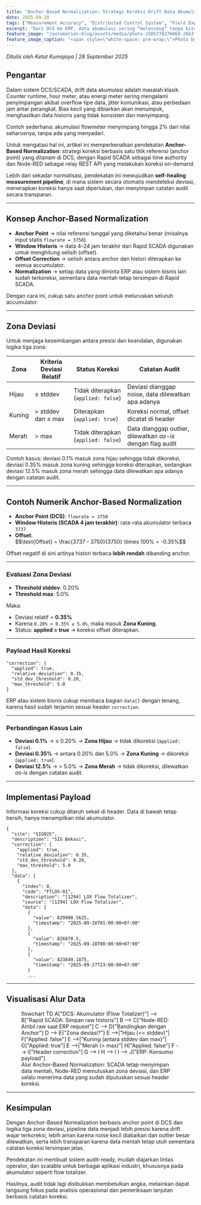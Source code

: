 ```yaml
---
title: "Anchor-Based Normalization: Strategi Koreksi Drift Data Akumulator di DCS/SCADA"
date: 2025-09-28
tags: ["Measurement Accuracy", "Distributed Control System", "Field Experience"]
excerpt: "Dari DCS ke ERP, data akumulasi sering “melenceng” tanpa kita sadari. Anchor‑Based Normalization menghadirkan cara sederhana namun kuat: satu anchor point, tiga zona deviasi, hasilnya data presisi dan transparan lintas sistem."
feature_image: "/automation-blog/assets/media/photo-1505778276668-26b3ff7af103"
feature_image_caption: "<span style=\"white-space: pre-wrap;\">Photo by </span><a href=\"https://unsplash.com/@jamie452?utm_source=ghost&amp;utm_medium=referral&amp;utm_campaign=api-credit\"><span style=\"white-space: pre-wrap;\">Jamie Street</span></a><span style=\"white-space: pre-wrap;\"> / </span><a href=\"https://unsplash.com/?utm_source=ghost&amp;utm_medium=referral&amp;utm_campaign=api-credit\"><span style=\"white-space: pre-wrap;\">Unsplash</span></a>"
---
```


<p><em>Ditulis oleh Ketut Kumajaya | 28 September 2025</em></p>
<h2 id="pengantar">Pengantar</h2>
<p>Dalam sistem DCS/SCADA, drift data akumulasi adalah masalah klasik. Counter runtime, hour meter, atau energi meter sering mengalami penyimpangan akibat overflow tipe data, jitter komunikasi, atau perbedaan jam antar perangkat. Bias kecil yang dibiarkan akan menumpuk, menghasilkan data historis yang tidak konsisten dan menyimpang.</p>
<p>Contoh sederhana: akumulasi flowmeter menyimpang hingga 2% dari nilai seharusnya, tanpa ada yang menyadari.</p>
<p>Untuk mengatasi hal ini, artikel ini memperkenalkan pendekatan <strong>Anchor-Based Normalization</strong>: strategi koreksi berbasis satu titik referensi (anchor point) yang ditanam di DCS, dengan Rapid SCADA sebagai time authority dan Node-RED sebagai relay REST API yang melakukan koreksi on-demand.</p>
<p>Lebih dari sekadar normalisasi, pendekatan ini mewujudkan <strong>self-healing measurement pipeline</strong>, di mana sistem secara otomatis mendeteksi deviasi, menerapkan koreksi hanya saat diperlukan, dan menyimpan catatan audit secara transparan.</p>
<hr>
<h2 id="konsep-anchor-based-normalization">Konsep Anchor-Based Normalization</h2>
<ul>
<li><strong>Anchor Point</strong> → nilai referensi tunggal yang diketahui benar (misalnya input statis <code>flowrate = 3750</code>).</li>
<li><strong>Window Historis</strong> → data 4–24 jam terakhir dari Rapid SCADA digunakan untuk menghitung selisih (offset).</li>
<li><strong>Offset Correction</strong> → selisih antara anchor dan histori diterapkan ke semua accumulator.</li>
<li><strong>Normalization</strong> → setiap data yang diminta ERP atau sistem bisnis lain sudah terkoreksi, sementara data mentah tetap tersimpan di Rapid SCADA.</li>
</ul>
<p>Dengan cara ini, cukup satu anchor point untuk meluruskan seluruh accumulator.</p>
<hr>
<h2 id="zona-deviasi">Zona Deviasi</h2>
<p>Untuk menjaga keseimbangan antara presisi dan keandalan, digunakan logika tiga zona:</p>
<table>
<thead>
<tr>
<th>Zona</th>
<th>Kriteria Deviasi Relatif</th>
<th>Status Koreksi</th>
<th>Catatan Audit</th>
</tr>
</thead>
<tbody>
<tr>
<td>Hijau</td>
<td>≤ stddev</td>
<td>Tidak diterapkan (<code>applied: false</code>)</td>
<td>Deviasi dianggap noise, data dilewatkan apa adanya</td>
</tr>
<tr>
<td>Kuning</td>
<td>&gt; stddev dan ≤ max</td>
<td>Diterapkan (<code>applied: true</code>)</td>
<td>Koreksi normal, offset dicatat di header</td>
</tr>
<tr>
<td>Merah</td>
<td>&gt; max</td>
<td>Tidak diterapkan (<code>applied: false</code>)</td>
<td>Data dianggap outlier, dilewatkan <em>as-is</em> dengan flag audit</td>
</tr>
</tbody>
</table>
<p>Contoh kasus: deviasi 0.1% masuk zona hijau sehingga tidak dikoreksi, deviasi 0.35% masuk zona kuning sehingga koreksi diterapkan, sedangkan deviasi 12.5% masuk zona merah sehingga data dilewatkan apa adanya dengan catatan audit.</p>
<hr>
<h2 id="contoh-numerik-anchor-based-normalization">Contoh Numerik Anchor-Based Normalization</h2>
<ul>
<li><strong>Anchor Point (DCS)</strong>: <code>flowrate = 3750</code></li>
<li><strong>Window Historis (SCADA 4 jam terakhir)</strong>: rata-rata akumulator terbaca <code>3737</code></li>
<li><strong>Offset</strong>:<br>
$$\text{Offset} = \frac{3737 - 3750}{3750} \times 100% = -0.35%$$</li>
</ul>
<p>Offset negatif di sini artinya histori terbaca <strong>lebih rendah</strong> dibanding anchor.</p>
<hr>
<h3 id="evaluasi-zona-deviasi">Evaluasi Zona Deviasi</h3>
<ul>
<li><strong>Threshold stddev</strong>: 0.20%</li>
<li><strong>Threshold max</strong>: 5.0%</li>
</ul>
<p>Maka:</p>
<ul>
<li>Deviasi relatif = <strong>0.35%</strong></li>
<li>Karena <code>0.20% &lt; 0.35% ≤ 5.0%</code>, maka masuk <strong>Zona Kuning</strong>.</li>
<li>Status: <strong>applied = true</strong> → koreksi offset diterapkan.</li>
</ul>
<hr>
<h3 id="payload-hasil-koreksi">Payload Hasil Koreksi</h3>
<pre><code class="language-json">"correction": {
  "applied": true,
  "relative_deviation": 0.35,
  "std_dev_threshold": 0.20,
  "max_threshold": 5.0
}
</code></pre>
<p>ERP atau sistem bisnis cukup membaca bagian <code>data[]</code> dengan tenang, karena hasil sudah terjamin sesuai header <code>correction</code>.</p>
<hr>
<h3 id="perbandingan-kasus-lain">Perbandingan Kasus Lain</h3>
<ul>
<li><strong>Deviasi 0.1%</strong> → ≤ 0.20% → <strong>Zona Hijau</strong> → tidak dikoreksi (<code>applied: false</code>).</li>
<li><strong>Deviasi 0.35%</strong> → antara 0.20% dan 5.0% → <strong>Zona Kuning</strong> → dikoreksi (<code>applied: true</code>).</li>
<li><strong>Deviasi 12.5%</strong> → &gt; 5.0% → <strong>Zona Merah</strong> → tidak dikoreksi, dilewatkan <em>as-is</em> dengan catatan audit.</li>
</ul>
<hr>
<h2 id="implementasi-payload">Implementasi Payload</h2>
<p>Informasi koreksi cukup ditaruh sekali di header. Data di bawah tetap bersih, hanya menampilkan nilai akumulator.</p>
<pre><code class="language-json">{
  "site": "SIG025",
  "description": "SIG Bekasi",
  "correction": {
    "applied": true,
    "relative_deviation": 0.35,
    "std_dev_threshold": 0.20,
    "max_threshold": 5.0
  },
  "data": [
    {
      "index": 0,
      "code": "FTLOX-01",
      "description": "[1294] LOX Flow Totalizer",
      "source": "[1294] LOX Flow Totalizer",
      "data": [
        {
          "value": 829908.5625,
          "timestamp": "2025-09-28T01:00:00+07:00"
        },
        {
          "value": 826878.5,
          "timestamp": "2025-09-28T00:00:00+07:00"
        },
        {
          "value": 823849.1875,
          "timestamp": "2025-09-27T23:00:00+07:00"
        }
        ...
</code></pre>
<hr>
<h2 id="visualisasi-alur-data">Visualisasi Alur Data</h2>
<figure>
    <div class="mermaid">
    flowchart TD
        A["DCS: Akumulator (Flow Totalizer)"] --&gt; B["Rapid SCADA: Simpan raw historis"]
        B --&gt; C["Node-RED: Ambil raw saat ERP request"]
        C --&gt; D["Bandingkan dengan Anchor"]
        D --&gt; E{"Zona deviasi?"}
        E --&gt;|"Hijau (&lt;= stddev)"| F["Applied: false"]
        E --&gt;|"Kuning (antara stddev dan max)"| G["Applied: true"]
        E --&gt;|"Merah (&gt; max)"| H["Applied: false"]
        F --&gt; I["Header correction"]
        G --&gt; I
        H --&gt; I
        I --&gt; J["ERP: Konsumsi payload"]
    </div>
<figcaption>Alur Anchor-Based Normalization: SCADA tetap menyimpan data mentah, Node-RED memutuskan zona deviasi, dan ERP selalu menerima data yang sudah diputuskan sesuai header koreksi.</figcaption>
</figure>  
<hr>
<h2 id="kesimpulan">Kesimpulan</h2>
<p>Dengan Anchor-Based Normalization berbasis anchor point di DCS dan logika tiga zona deviasi, pipeline data menjadi lebih presisi karena drift wajar terkoreksi, lebih aman karena noise kecil diabaikan dan outlier besar dilewatkan, serta lebih transparan karena data mentah tetap utuh sementara catatan koreksi tersimpan jelas.</p>
<p>Pendekatan ini membuat sistem audit-ready, mudah diajarkan lintas operator, dan scalable untuk berbagai aplikasi industri, khususnya pada akumulator seperti flow totalizer.</p>
<p>Hasilnya, audit tidak lagi disibukkan membetulkan angka, melainkan dapat langsung fokus pada analisis operasional dan pemeriksaan lanjutan berbasis catatan koreksi.</p>

